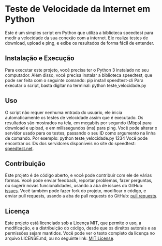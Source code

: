 # Teste de Velocidade da Internet em Python
Este é um simples script em Python que utiliza a biblioteca speedtest para medir a velocidade da sua conexão com a internet. Ele realiza testes de download, upload e ping, e exibe os resultados de forma fácil de entender.
## Instalação e Execução
Para executar este projeto, você precisa ter o Python 3 instalado no seu computador. Além disso, você precisa instalar a biblioteca speedtest, que pode ser feita com o seguinte comando:
pip install speedtest-cli
Para executar o script, basta digitar no terminal:
python teste_velocidade.py
## Uso
O script não requer nenhuma entrada do usuário, ele inicia automaticamente os testes de velocidade assim que é executado. Os resultados são mostrados na tela, em megabits por segundo (Mbps) para download e upload, e em milissegundos (ms) para ping. Você pode alterar o servidor usado para os testes, passando o seu ID como argumento na linha de comando. Por exemplo:
python teste_velocidade.py 1234
Você pode encontrar os IDs dos servidores disponíveis no site do speedtest: [speedtest.net](https://ltecnologia.com.br/blog/como-medir-velocidade-da-internet-usando-python/).
## Contribuição
Este projeto é de código aberto, e você pode contribuir com ele de várias formas. Você pode enviar feedback, reportar problemas, fazer perguntas, ou sugerir novas funcionalidades, usando a aba de issues do GitHub: [issues](https://www.usandopy.com/pt/artigo/como-fazer-um-aplicativo-para-detectar-velocidade-da-internet-em-python/). Você também pode fazer fork do projeto, modificar o código, e enviar pull requests, usando a aba de pull requests do GitHub: [pull requests](https://pt.linux-console.net/?p=26816).
## Licença
Este projeto está licenciado sob a Licença MIT, que permite o uso, a modificação, e a distribuição do código, desde que os direitos autorais e as permissões sejam mantidos. Você pode ver o texto completo da licença no arquivo LICENSE.md, ou no seguinte link: [MIT License](https://www.wsa.com.br/como-medir-a-velocidade-da-internet-utilizando-python-e-armazenando-seus-dados-em-um-backend-nocode/).
